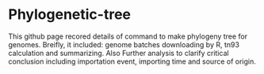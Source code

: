 # Phylogenetic-tree
This github page recored details of command to make phylogeny tree for genomes. Breifly, it included: genome batches downloading by R, tn93 calculation and summarizing. Also Further analysis to clarify critical conclusion including importation event, importing time and source of origin.  
